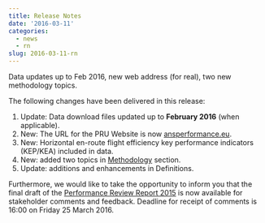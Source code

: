```yaml
---
title: Release Notes
date: '2016-03-11'
categories:
  - news
  - rn
slug: 2016-03-11-rn
---
```


Data updates up to Feb 2016, new web address (for real), two new methodology topics.

The following changes have been delivered in this release:

1. Update: Data download files updated up to **February 2016** (when applicable).
1. New: The URL for the PRU Website is now [ansperformance.eu](http://ansperformance.eu).
1. New: Horizontal en-route flight efficiency key performance indicators (KEP/KEA) included in data.
1. New: added two topics in [Methodology](/reference/methodology/) section.
1. Update: additions and enhancements in Definitions.

Furthermore, we would like to take the opportunity to inform you that the final draft of the
[Performance Review Report 2015](//www.eurocontrol.int/publications/draft-performance-review-report-prr-2015)
is now available for stakeholder comments and feedback.
Deadline for receipt of comments is 16:00 on Friday 25 March 2016.
